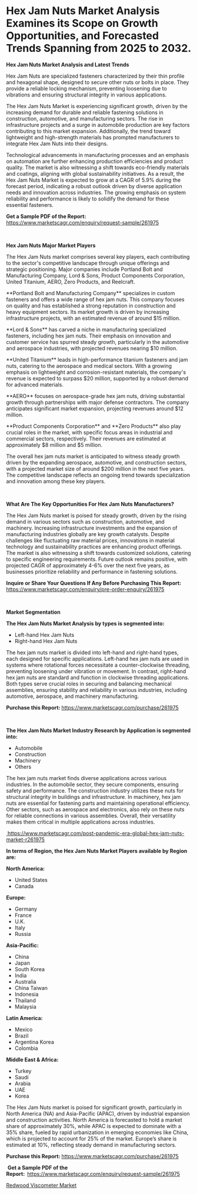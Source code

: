 <p><h1>Hex Jam Nuts Market Analysis Examines its Scope on Growth Opportunities, and Forecasted Trends Spanning from 2025 to 2032.</h1></p><p><strong>Hex Jam Nuts Market Analysis and Latest Trends</strong></p>
<p><p>Hex Jam Nuts are specialized fasteners characterized by their thin profile and hexagonal shape, designed to secure other nuts or bolts in place. They provide a reliable locking mechanism, preventing loosening due to vibrations and ensuring structural integrity in various applications.</p><p>The Hex Jam Nuts Market is experiencing significant growth, driven by the increasing demand for durable and reliable fastening solutions in construction, automotive, and manufacturing sectors. The rise in infrastructure projects and a surge in automobile production are key factors contributing to this market expansion. Additionally, the trend toward lightweight and high-strength materials has prompted manufacturers to integrate Hex Jam Nuts into their designs.</p><p>Technological advancements in manufacturing processes and an emphasis on automation are further enhancing production efficiencies and product quality. The market is also witnessing a shift towards eco-friendly materials and coatings, aligning with global sustainability initiatives. As a result, the Hex Jam Nuts Market is expected to grow at a CAGR of 5.9% during the forecast period, indicating a robust outlook driven by diverse application needs and innovation across industries. The growing emphasis on system reliability and performance is likely to solidify the demand for these essential fasteners.</p></p>
<p><strong>Get a Sample PDF of the Report:&nbsp;</strong> <a href="https://www.marketscagr.com/enquiry/request-sample/261975?utm_campaign=3228&utm_medium=2&utm_source=Github&utm_content=ia&utm_term=11042025&utm_id=hex-jam-nuts">https://www.marketscagr.com/enquiry/request-sample/261975</a></p>
<p>&nbsp;</p>
<p><strong>Hex Jam Nuts Major Market Players</strong></p>
<p><p>The Hex Jam Nuts market comprises several key players, each contributing to the sector's competitive landscape through unique offerings and strategic positioning. Major companies include Portland Bolt and Manufacturing Company, Lord & Sons, Product Components Corporation, United Titanium, AERO, Zero Products, and Reelcraft.</p><p>**Portland Bolt and Manufacturing Company** specializes in custom fasteners and offers a wide range of hex jam nuts. This company focuses on quality and has established a strong reputation in construction and heavy equipment sectors. Its market growth is driven by increasing infrastructure projects, with an estimated revenue of around $15 million.</p><p>**Lord & Sons** has carved a niche in manufacturing specialized fasteners, including hex jam nuts. Their emphasis on innovation and customer service has spurred steady growth, particularly in the automotive and aerospace industries, with projected revenues nearing $10 million.</p><p>**United Titanium** leads in high-performance titanium fasteners and jam nuts, catering to the aerospace and medical sectors. With a growing emphasis on lightweight and corrosion-resistant materials, the company's revenue is expected to surpass $20 million, supported by a robust demand for advanced materials.</p><p>**AERO** focuses on aerospace-grade hex jam nuts, driving substantial growth through partnerships with major defense contractors. The company anticipates significant market expansion, projecting revenues around $12 million.</p><p>**Product Components Corporation** and **Zero Products** also play crucial roles in the market, with specific focus areas in industrial and commercial sectors, respectively. Their revenues are estimated at approximately $8 million and $5 million.</p><p>The overall hex jam nuts market is anticipated to witness steady growth driven by the expanding aerospace, automotive, and construction sectors, with a projected market size of around $200 million in the next five years. The competitive landscape reflects an ongoing trend towards specialization and innovation among these key players.</p></p>
<p>&nbsp;</p>
<p><strong>What Are The Key Opportunities For Hex Jam Nuts Manufacturers?</strong></p>
<p><p>The Hex Jam Nuts market is poised for steady growth, driven by the rising demand in various sectors such as construction, automotive, and machinery. Increasing infrastructure investments and the expansion of manufacturing industries globally are key growth catalysts. Despite challenges like fluctuating raw material prices, innovations in material technology and sustainability practices are enhancing product offerings. The market is also witnessing a shift towards customized solutions, catering to specific engineering requirements. Future outlook remains positive, with projected CAGR of approximately 4-6% over the next five years, as businesses prioritize reliability and performance in fastening solutions.</p></p>
<p><strong>Inquire or Share Your Questions If Any Before Purchasing This Report:</strong> <a href="https://www.marketscagr.com/enquiry/pre-order-enquiry/261975?utm_campaign=3228&utm_medium=2&utm_source=Github&utm_content=ia&utm_term=11042025&utm_id=hex-jam-nuts">https://www.marketscagr.com/enquiry/pre-order-enquiry/261975</a></p>
<p>&nbsp;</p>
<p><strong>Market Segmentation</strong></p>
<p><strong>The Hex Jam Nuts Market Analysis by types is segmented into:</strong></p>
<p><ul><li>Left-hand Hex Jam Nuts</li><li>Right-hand Hex Jam Nuts</li></ul></p>
<p><p>The hex jam nuts market is divided into left-hand and right-hand types, each designed for specific applications. Left-hand hex jam nuts are used in systems where rotational forces necessitate a counter-clockwise threading, preventing loosening under vibration or movement. In contrast, right-hand hex jam nuts are standard and function in clockwise threading applications. Both types serve crucial roles in securing and balancing mechanical assemblies, ensuring stability and reliability in various industries, including automotive, aerospace, and machinery manufacturing.</p></p>
<p><strong>Purchase this Report:&nbsp;</strong><a href="https://www.marketscagr.com/purchase/261975?utm_campaign=3228&utm_medium=2&utm_source=Github&utm_content=ia&utm_term=11042025&utm_id=hex-jam-nuts">https://www.marketscagr.com/purchase/261975</a></p>
<p>&nbsp;</p>
<p><strong>The Hex Jam Nuts Market Industry Research by Application is segmented into:</strong></p>
<p><ul><li>Automobile</li><li>Construction</li><li>Machinery</li><li>Others</li></ul></p>
<p><p>The hex jam nuts market finds diverse applications across various industries. In the automobile sector, they secure components, ensuring safety and performance. The construction industry utilizes these nuts for structural integrity in buildings and infrastructure. In machinery, hex jam nuts are essential for fastening parts and maintaining operational efficiency. Other sectors, such as aerospace and electronics, also rely on these nuts for reliable connections in various assemblies. Overall, their versatility makes them critical in multiple applications across industries.</p></p>
<p><a href="https://www.marketscagr.com/post-pandemic-era-global-hex-jam-nuts-market-r261975?utm_campaign=3228&utm_medium=2&utm_source=Github&utm_content=ia&utm_term=11042025&utm_id=hex-jam-nuts">&nbsp;https://www.marketscagr.com/post-pandemic-era-global-hex-jam-nuts-market-r261975</a></p>
<p><strong>In terms of Region, the Hex Jam Nuts Market Players available by Region are:</strong></p>
<p>
    <p> <strong> North America: </strong>
        <ul>
            <li>United States</li>
            <li>Canada</li>
        </ul>
        </p> 
    <p> <strong> Europe: </strong>
        <ul>
            <li>Germany</li>
            <li>France</li>
            <li>U.K.</li>
            <li>Italy</li>
            <li>Russia</li>
        </ul>
        </p> 
    <p> <strong> Asia-Pacific: </strong>
        <ul>
            <li>China</li>
            <li>Japan</li>
            <li>South Korea</li>
            <li>India</li>
            <li>Australia</li>
            <li>China Taiwan</li>
            <li>Indonesia</li>
            <li>Thailand</li>
            <li>Malaysia</li>
        </ul>
        </p> 
    <p> <strong> Latin America: </strong>
        <ul>
            <li>Mexico</li>
            <li>Brazil</li>
            <li>Argentina Korea</li>
            <li>Colombia</li>
        </ul>
        </p> 
    <p> <strong> Middle East & Africa: </strong>
        <ul>
            <li>Turkey</li>
            <li>Saudi</li>
            <li>Arabia</li>
            <li>UAE</li>
            <li>Korea</li>
        </ul>
    </p>
    </p>
<p><p>The Hex Jam Nuts market is poised for significant growth, particularly in North America (NA) and Asia-Pacific (APAC), driven by industrial expansion and construction activities. North America is forecasted to hold a market share of approximately 30%, while APAC is expected to dominate with a 35% share, fueled by rapid urbanization in emerging economies like China, which is projected to account for 25% of the market. Europe’s share is estimated at 10%, reflecting steady demand in manufacturing sectors.</p></p>
<p><strong>Purchase this Report: </strong><a href="https://www.marketscagr.com/purchase/261975?utm_campaign=3228&utm_medium=2&utm_source=Github&utm_content=ia&utm_term=11042025&utm_id=hex-jam-nuts">https://www.marketscagr.com/purchase/261975</a></p>
<p>&nbsp;<strong>Get a Sample PDF of the Report:&nbsp;&nbsp;</strong><a href="https://www.marketscagr.com/enquiry/request-sample/261975?utm_campaign=3228&utm_medium=2&utm_source=Github&utm_content=ia&utm_term=11042025&utm_id=hex-jam-nuts">https://www.marketscagr.com/enquiry/request-sample/261975</a></p>
<p><strong></strong></p>
<p><p><a href="https://github.com/sadimsamid/Market-Research-Report-List-1/blob/main/redwood-viscometer-market.md?utm_campaign=3228&utm_medium=2&utm_source=Github&utm_content=ia&utm_term=11042025&utm_id=hex-jam-nuts">Redwood Viscometer Market</a></p></p>